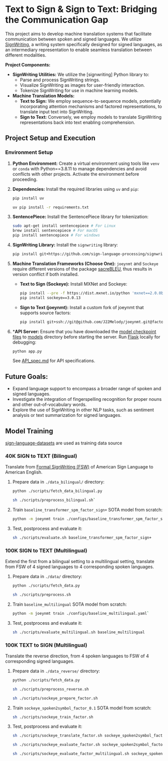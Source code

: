 # Text to Sign & Sign to Text: Bridging the Communication Gap

This project aims to develop machine translation systems that facilitate communication between spoken and signed languages. We utilize [SignWriting](https://www.signwriting.org/), a writing system specifically designed for signed languages, as an intermediary representation to enable seamless translation between different modalities.

**Project Components:**

* **SignWriting Utilities:** We utilize the [signwriting] Python library to:
    * Parse and process SignWriting strings.
    * Visualize SignWriting as images for user-friendly interaction.
    * Tokenize SignWriting for use in machine learning models.
* **Machine Translation Models:**
    * **Text to Sign:** We employ sequence-to-sequence models, potentially incorporating attention mechanisms and factored representations, to translate input text into SignWriting.
    * **Sign to Text:** Conversely, we employ models to translate SignWriting representations back into text enabling comprehension.

## Project Setup and Execution

### Environment Setup

1. **Python Environment:** Create a virtual environment using tools like `venv` or `conda` with Python==3.8.11 to manage dependencies and avoid conflicts with other projects. Activate the environment before proceeding.
2. **Dependencies:** Install the required libraries using `uv` and `pip`:

    ```bash
    pip install uv
    ```

    ```bash
    uv pip install -r requirements.txt
    ```

3. **SentencePiece:** Install the SentencePiece library for tokenization:

    ```bash
    sudo apt-get install sentencepiece # For Linux
    brew install sentencepiece # For macOS
    pip install sentencepiece # For windows
    ```

4. **SignWriting Library:** Install the `signwriting` library:

    ```bash
    pip install git+https://github.com/sign-language-processing/signwriting
    ```

5. **Machine Translation Frameworks (Choose One):** `joeynmt` and `Sockeye` require different versions of the package [sacreBLEU](https://github.com/mjpost/sacrebleu), thus results in version conflict if both installed.

    * **Text to Sign (Sockeye):** Install MXNet and Sockeye:

        ```bash
        pip install --pre -f https://dist.mxnet.io/python 'mxnet==2.0.0b20220206'
        pip install sockeye==3.0.13
        ```

    * **Sign to Text (joeynmt):** Install a custom fork of joeynmt that supports source factors:

        ```bash
        pip install git+ssh://git@github.com/J22Melody/joeynmt.git@factors_complete
        ```

6. ***API Server:** Ensure that you have downloaded the [model checkpoint files](https://drive.google.com/drive/folders/12jJdqWYV7j18Yy-O0Od5KxduZ6c3M3Pj?usp=sharing) to [models](./models/) directory before starting the server. Run [Flask](https://flask.palletsprojects.com/) locally for debugging:

    ```bash
    python app.py
    ```
    See [API_spec.md](./API_spec.md) for API specifications.

## Future Goals:

* Expand language support to encompass a broader range of spoken and signed languages.
* Investigate the integration of fingerspelling recognition for proper nouns and other out-of-vocabulary words.
* Explore the use of SignWriting in other NLP tasks, such as sentiment analysis or text summarization for signed languages.

## Model Training

[sign-language-datasets](https://github.com/sign-language-processing/datasets) are used as training data source

### 40K SIGN to TEXT (Bilingual)

Translate from [Formal SignWriting (FSW)](https://tools.ietf.org/id/draft-slevinski-formal-signwriting-09.html) of American Sign Language to American English.

1. Prepare data in `./data_bilingual/` directory:

    ```bash
    python ./scripts/fetch_data_bilingual.py
    ```

    ```bash
    sh ./scripts/preprocess_bilingual.sh`
    ```

2. Train `baseline_transformer_spm_factor_sign+` SOTA model from scratch:

    ```bash
    python -m joeynmt train ./configs/baseline_transformer_spm_factor_sign+.yaml
    ```

3. Test, postprocess and evaluate it:
    ```bash
    sh ./scripts/evaluate.sh baseline_transformer_spm_factor_sign+
    ```

### 100K SIGN to TEXT (Multilingual)

Extend the first from a bilingual setting to a multilingual setting, translate from FSW of 4 signed languages to 4 corresponding spoken languages.

1. Prepare data in `./data/` directory:

    ```bash
    python ./scripts/fetch_data.py
    ```
    ```bash
    sh ./scripts/preprocess.sh
    ```

2. Train `baseline_multilingual` SOTA model from scratch:
    
    ```bash
    python -m joeynmt train ./configs/baseline_multilingual.yaml`
    ```

3. Test, postprocess and evaluate it:

    ```bash
    sh ./scripts/evaluate_multilingual.sh baseline_multilingual
    ```

### 100K TEXT to SIGN (Multilingual)

Translate the reverse direction, from 4 spoken languages to FSW of 4 corresponding signed languages.

1. Prepare data in `./data_reverse/` directory:

    ```bash
    python ./scripts/fetch_data.py
    ```
    ```bash
    sh ./scripts/preprocess_reverse.sh
    ```
    ```bash
    sh ./scripts/sockeye_prepare_factor.sh
    ```

2. Train `sockeye_spoken2symbol_factor_0.1` SOTA model from scratch:
    ```bash
    sh ./scripts/sockeye_train_factor.sh
    ```

3. Test, postprocess and evaluate it:
    ```bash
    sh ./scripts/sockeye_translate_factor.sh sockeye_spoken2symbol_factor_0.1
    ```
    ```bash
    sh ./scripts/sockeye_evaluate_factor.sh sockeye_spoken2symbol_factor_0.1
    ```
    ```bash
    sh ./scripts/sockeye_evaluate_factor_multilingual.sh sockeye_spoken2symbol_factor_0.1
    ```

